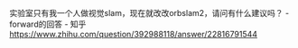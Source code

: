 
实验室只有我一个人做视觉slam，现在就改改orbslam2，请问有什么建议吗？ - forward的回答 - 知乎
https://www.zhihu.com/question/392988118/answer/22816791544